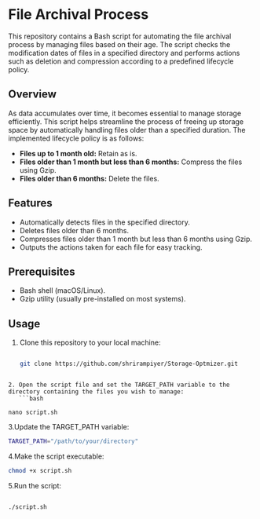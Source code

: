 # File Archival Process

This repository contains a Bash script for automating the file archival process by managing files based on their age. The script checks the modification dates of files in a specified directory and performs actions such as deletion and compression according to a predefined lifecycle policy.

## Overview

As data accumulates over time, it becomes essential to manage storage efficiently. This script helps streamline the process of freeing up storage space by automatically handling files older than a specified duration. The implemented lifecycle policy is as follows:

- **Files up to 1 month old:** Retain as is.
- **Files older than 1 month but less than 6 months:** Compress the files using Gzip.
- **Files older than 6 months:** Delete the files.

## Features

- Automatically detects files in the specified directory.
- Deletes files older than 6 months.
- Compresses files older than 1 month but less than 6 months using Gzip.
- Outputs the actions taken for each file for easy tracking.

## Prerequisites

- Bash shell (macOS/Linux).
- Gzip utility (usually pre-installed on most systems).

## Usage

1. Clone this repository to your local machine:

   ```bash
   
   git clone https://github.com/shrirampiyer/Storage-Optmizer.git
   
```

2. Open the script file and set the TARGET_PATH variable to the directory containing the files you wish to manage:
   ```bash

nano script.sh
```

3.Update the TARGET_PATH variable:

   ```bash
TARGET_PATH="/path/to/your/directory"
```
4.Make the script executable:

   ```bash
chmod +x script.sh
```
5.Run the script:

   ```bash

./script.sh
```
